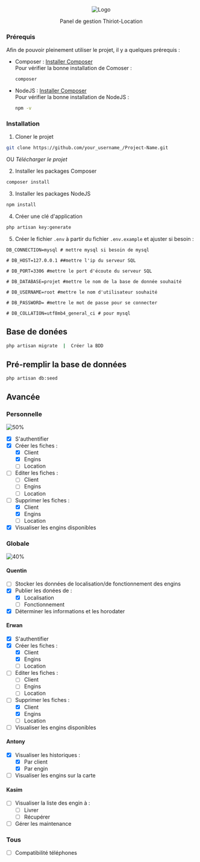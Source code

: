 <a name="readme-top"></a>
<br />
<div align="center">
 <img src="https://thiriot-locations.com/charte/logo.png" alt="Logo">

  <p align="center">
 Panel de gestion Thiriot-Location
  </p>
</div>

### Prérequis

Afin de pouvoir pleinement utiliser le projet, il y a quelques prérequis : 
* Composer : [Installer Composer](https://getcomposer.org/) <br/>
Pour vérifier la bonne installation de Comoser : 
  ```sh
  composer
  ```
* NodeJS : [Installer Composer](https://nodejs.org/en/download) <br/>
Pour vérifier la bonne installation de NodeJS : 
  ```sh
  npm -v
  ```

### Installation

1. Cloner le projet
```sh
git clone https://github.com/your_username_/Project-Name.git
```
OU
  *Télécharger le projet*

2. Installer les packages Composer
```sh
composer install
```
3. Installer les packages NodeJS
```sh
npm install
```
4. Créer une clé d'application 
```bash
php artisan key:generate
```
5. Créer le fichier ```.env``` à partir du fichier ```.env.example``` et ajuster si besoin :
```env
DB_CONNECTION=mysql # mettre mysql si besoin de mysql 
  
# DB_HOST=127.0.0.1 ##mettre l'ip du serveur SQL
  
# DB_PORT=3306 #mettre le port d'écoute du serveur SQL

# DB_DATABASE=projet #mettre le nom de la base de donnée souhaité
  
# DB_USERNAME=root #mettre le nom d'utilisateur souhaité
  
# DB_PASSWORD= #mettre le mot de passe pour se connecter
  
# DB_COLLATION=utf8mb4_general_ci # pour mysql
```
## Base de donées

```bash
php artisan migrate  |  Créer la BDD 
```

## Pré-remplir la base de données

```
php artisan db:seed
```


## Avancée

### Personnelle

![50%](https://progress-bar.dev/50)

- [x] S'authentifier
- [x] Créer les fiches : 
   - [x] Client
   - [x] Engins
   - [ ] Location
- [ ] Editer les fiches : 
   - [ ] Client
   - [ ] Engins
   - [ ] Location
- [ ] Supprimer les fiches : 
   - [x] Client
   - [x] Engins
   - [ ] Location
- [x] Visualiser les engins disponibles

### Globale
![40%](https://progress-bar.dev/40)

#### Quentin
- [ ] Stocker les données de localisation/de fonctionnement des engins
- [x] Publier les donées de : 
   - [x] Localisation
   - [ ] Fonctionnement
- [x] Déterminer les informations et les horodater
#### Erwan
- [x] S'authentifier
- [x] Créer les fiches : 
   - [x] Client
   - [x] Engins
   - [ ] Location
- [ ] Editer les fiches : 
   - [ ] Client
   - [ ] Engins
   - [ ] Location
- [ ] Supprimer les fiches : 
   - [x] Client
   - [x] Engins
   - [ ] Location
- [ ] Visualiser les engins disponibles
#### Antony
- [x] Visualiser les historiques :
   - [x] Par client
   - [x] Par engin
- [ ] Visualiser les engins sur la carte
#### Kasim
- [ ] Visualiser la liste des engin à :
   - [ ] Livrer
   - [ ] Récupérer
- [ ] Gérer les maintenance
### Tous
- [ ] Compatibilité téléphones